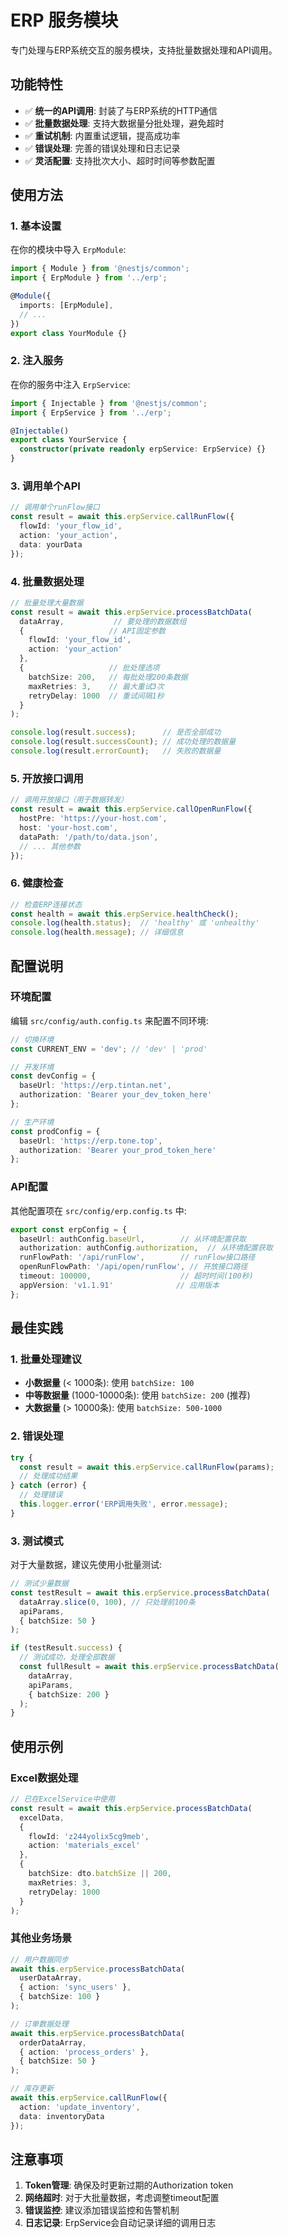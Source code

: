 # ERP 服务模块

专门处理与ERP系统交互的服务模块，支持批量数据处理和API调用。

## 功能特性

- ✅ **统一的API调用**: 封装了与ERP系统的HTTP通信
- ✅ **批量数据处理**: 支持大数据量分批处理，避免超时
- ✅ **重试机制**: 内置重试逻辑，提高成功率
- ✅ **错误处理**: 完善的错误处理和日志记录
- ✅ **灵活配置**: 支持批次大小、超时时间等参数配置

## 使用方法

### 1. 基本设置

在你的模块中导入 `ErpModule`:

```typescript
import { Module } from '@nestjs/common';
import { ErpModule } from '../erp';

@Module({
  imports: [ErpModule],
  // ...
})
export class YourModule {}
```

### 2. 注入服务

在你的服务中注入 `ErpService`:

```typescript
import { Injectable } from '@nestjs/common';
import { ErpService } from '../erp';

@Injectable()
export class YourService {
  constructor(private readonly erpService: ErpService) {}
}
```

### 3. 调用单个API

```typescript
// 调用单个runFlow接口
const result = await this.erpService.callRunFlow({
  flowId: 'your_flow_id',
  action: 'your_action',
  data: yourData
});
```

### 4. 批量数据处理

```typescript
// 批量处理大量数据
const result = await this.erpService.processBatchData(
  dataArray,           // 要处理的数据数组
  {                   // API固定参数
    flowId: 'your_flow_id',
    action: 'your_action'
  },
  {                   // 批处理选项
    batchSize: 200,   // 每批处理200条数据
    maxRetries: 3,    // 最大重试3次
    retryDelay: 1000  // 重试间隔1秒
  }
);

console.log(result.success);      // 是否全部成功
console.log(result.successCount); // 成功处理的数据量
console.log(result.errorCount);   // 失败的数据量
```

### 5. 开放接口调用

```typescript
// 调用开放接口（用于数据转发）
const result = await this.erpService.callOpenRunFlow({
  hostPre: 'https://your-host.com',
  host: 'your-host.com',
  dataPath: '/path/to/data.json',
  // ... 其他参数
});
```

### 6. 健康检查

```typescript
// 检查ERP连接状态
const health = await this.erpService.healthCheck();
console.log(health.status);  // 'healthy' 或 'unhealthy'
console.log(health.message); // 详细信息
```

## 配置说明

### 环境配置

编辑 `src/config/auth.config.ts` 来配置不同环境:

```typescript
// 切换环境
const CURRENT_ENV = 'dev'; // 'dev' | 'prod'

// 开发环境
const devConfig = {
  baseUrl: 'https://erp.tintan.net',
  authorization: 'Bearer your_dev_token_here'
};

// 生产环境
const prodConfig = {
  baseUrl: 'https://erp.tone.top',
  authorization: 'Bearer your_prod_token_here'
};
```

### API配置

其他配置项在 `src/config/erp.config.ts` 中:

```typescript
export const erpConfig = {
  baseUrl: authConfig.baseUrl,        // 从环境配置获取
  authorization: authConfig.authorization,  // 从环境配置获取
  runFlowPath: '/api/runFlow',        // runFlow接口路径
  openRunFlowPath: '/api/open/runFlow', // 开放接口路径
  timeout: 100000,                    // 超时时间(100秒)
  appVersion: 'v1.1.91'              // 应用版本
};
```

## 最佳实践

### 1. 批量处理建议

- **小数据量** (< 1000条): 使用 `batchSize: 100`
- **中等数据量** (1000-10000条): 使用 `batchSize: 200` (推荐)
- **大数据量** (> 10000条): 使用 `batchSize: 500-1000`

### 2. 错误处理

```typescript
try {
  const result = await this.erpService.callRunFlow(params);
  // 处理成功结果
} catch (error) {
  // 处理错误
  this.logger.error('ERP调用失败', error.message);
}
```

### 3. 测试模式

对于大量数据，建议先使用小批量测试:

```typescript
// 测试少量数据
const testResult = await this.erpService.processBatchData(
  dataArray.slice(0, 100), // 只处理前100条
  apiParams,
  { batchSize: 50 }
);

if (testResult.success) {
  // 测试成功，处理全部数据
  const fullResult = await this.erpService.processBatchData(
    dataArray,
    apiParams,
    { batchSize: 200 }
  );
}
```

## 使用示例

### Excel数据处理

```typescript
// 已在ExcelService中使用
const result = await this.erpService.processBatchData(
  excelData,
  {
    flowId: 'z244yolix5cg9meb',
    action: 'materials_excel'
  },
  {
    batchSize: dto.batchSize || 200,
    maxRetries: 3,
    retryDelay: 1000
  }
);
```

### 其他业务场景

```typescript
// 用户数据同步
await this.erpService.processBatchData(
  userDataArray,
  { action: 'sync_users' },
  { batchSize: 100 }
);

// 订单数据处理
await this.erpService.processBatchData(
  orderDataArray,
  { action: 'process_orders' },
  { batchSize: 50 }
);

// 库存更新
await this.erpService.callRunFlow({
  action: 'update_inventory',
  data: inventoryData
});
```

## 注意事项

1. **Token管理**: 确保及时更新过期的Authorization token
2. **网络超时**: 对于大批量数据，考虑调整timeout配置
3. **错误监控**: 建议添加错误监控和告警机制
4. **日志记录**: ErpService会自动记录详细的调用日志
